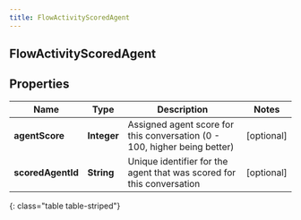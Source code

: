 ```yaml
---
title: FlowActivityScoredAgent
---
```

## FlowActivityScoredAgent


## Properties

| Name | Type | Description | Notes |
| ------------ | ------------- | ------------- | ------------- |
| **agentScore** | <!----><!---->**Integer**<!----> | Assigned agent score for this conversation (0 - 100, higher being better) |  [optional] |
| **scoredAgentId** | <!----><!---->**String**<!----> | Unique identifier for the agent that was scored for this conversation |  [optional] |
{: class="table table-striped"}




